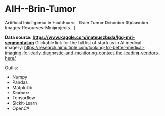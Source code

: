 # AIH--Brin-Tumor
Artificial Intelligence in Healthcare - Brain Tumor Detection (Eplanation-Images-Resourses-Miniprojects...)

**Data source: https://www.kaggle.com/mateuszbuda/lgg-mri-segmentation**
Clickable link for the full list of startups in AI medical imagery: https://research.aimultiple.com/looking-for-better-medical-imaging-for-early-diagnostic-and-monitoring-contact-the-leading-vendors-here/


Outils: 
   - Numpy
   - Pandas 
   - Matplotlib
   - Seaborn
   - Tensorflow
   - Sickit-Learn 
   - OpenCV
